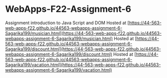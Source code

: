 # WebApps-F22-Assignment-6
Assignment introduction to Java Script and DOM
Hosted at [https://44-563-web-apps-f22.github.io/44563-webapps-assignment-6-Sagarika199/musician.html](https://44-563-web-apps-f22.github.io/44563-webapps-assignment-6-Sagarika199/musician.html)
Hosted at [https://44-563-web-apps-f22.github.io/44563-webapps-assignment-6-Sagarika199/discount.html](https://44-563-web-apps-f22.github.io/44563-webapps-assignment-6-Sagarika199/discount.html)
Hosted at [https://44-563-web-apps-f22.github.io/44563-webapps-assignment-6-Sagarika199/vacation.html](https://44-563-web-apps-f22.github.io/44563-webapps-assignment-6-Sagarika199/vacation.html)